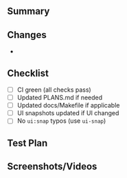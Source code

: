 ## Summary
<!-- Brief description of what this PR does -->

## Changes
<!-- List the main changes -->
-

## Checklist
- [ ] CI green (all checks pass)
- [ ] Updated PLANS.md if needed
- [ ] Updated docs/Makefile if applicable
- [ ] UI snapshots updated if UI changed
- [ ] No `ui:snap` typos (use `ui-snap`)

## Test Plan
<!-- How did you test this? -->

## Screenshots/Videos
<!-- If UI changes, attach screenshots or videos -->
